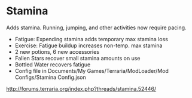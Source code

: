 # Stamina

Adds stamina.  Running, jumping, and other activities now require pacing.
- Fatigue: Expending stamina adds temporary max stamina loss
- Exercise: Fatigue buildup increases non-temp. max stamina
- 2 new potions, 6 new accessories
- Fallen Stars recover small stamina amounts on use
- Bottled Water recovers fatigue
- Config file in Documents/My Games/Terraria/ModLoader/Mod Configs/Stamina Config.json

http://forums.terraria.org/index.php?threads/stamina.52446/
